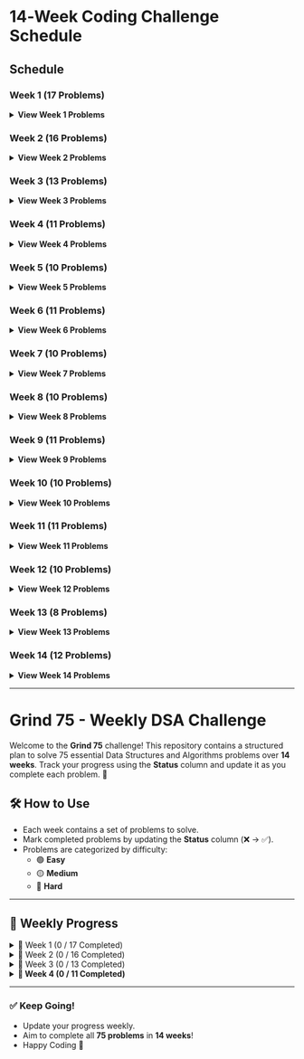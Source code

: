 # 14‑Week Coding Challenge Schedule

## Schedule

### Week 1 (17 Problems)
<details>
  <summary><strong>View Week 1 Problems</strong></summary>

| #  | Problem                                               | Difficulty | Time    |
|----|-------------------------------------------------------|------------|---------|
| 1  | [Two Sum](#)                                          | Easy       | 15 mins |
| 2  | [Valid Parentheses](#)                                | Easy       | 20 mins |
| 3  | [Merge Two Sorted Lists](#)                           | Easy       | 20 mins |
| 4  | [Best Time to Buy and Sell Stock](#)                  | Easy       | 20 mins |
| 5  | [Valid Palindrome](#)                                 | Easy       | 15 mins |
| 6  | [Invert Binary Tree](#)                               | Easy       | 15 mins |
| 7  | [Valid Anagram](#)                                    | Easy       | 15 mins |
| 8  | [Binary Search](#)                                    | Easy       | 15 mins |
| 9  | [Flood Fill](#)                                       | Easy       | 20 mins |
| 10 | [Lowest Common Ancestor of a Binary Search Tree](#)   | Easy       | 20 mins |
| 11 | [Balanced Binary Tree](#)                             | Easy       | 15 mins |
| 12 | [Linked List Cycle](#)                                | Easy       | 20 mins |
| 13 | [Implement Queue using Stacks](#)                     | Easy       | 20 mins |
| 14 | [First Bad Version](#)                                | Easy       | 20 mins |
| 15 | [Ransom Note](#)                                      | Easy       | 15 mins |
| 16 | [Climbing Stairs](#)                                  | Easy       | 20 mins |
| 17 | [Longest Palindrome](#)                               | Easy       | 20 mins |

<details>
  <summary><em>Sample Daily Breakdown for Week 1</em></summary>

For example, you might divide the 17 problems over 6 practice days (leaving 1 day for review/rest):

**Day 1:**  
- Two Sum  
- Valid Parentheses  
- Merge Two Sorted Lists  

**Day 2:**  
- Best Time to Buy and Sell Stock  
- Valid Palindrome  
- Invert Binary Tree  

**Day 3:**  
- Valid Anagram  
- Binary Search  
- Flood Fill  

**Day 4:**  
- Lowest Common Ancestor of a Binary Search Tree  
- Balanced Binary Tree  
- Linked List Cycle  

**Day 5:**  
- Implement Queue using Stacks  
- First Bad Version  
- Ransom Note  

**Day 6:**  
- Climbing Stairs  
- Longest Palindrome  

**Day 7:**  
- **Review/Rest Day**

*Feel free to adjust the number of problems per day to match your pace!*
</details>

</details>

### Week 2 (16 Problems)
<details>
  <summary><strong>View Week 2 Problems</strong></summary>

| #  | Problem                                        | Difficulty | Time    |
|----|------------------------------------------------|------------|---------|
| 1  | [Reverse Linked List](#)                       | Easy       | 20 mins |
| 2  | [Majority Element](#)                          | Easy       | 20 mins |
| 3  | [Add Binary](#)                                | Easy       | 15 mins |
| 4  | [Diameter of Binary Tree](#)                   | Easy       | 30 mins |
| 5  | [Middle of the Linked List](#)                 | Easy       | 20 mins |
| 6  | [Maximum Depth of Binary Tree](#)              | Easy       | 15 mins |
| 7  | [Contains Duplicate](#)                        | Easy       | 15 mins |
| 8  | [Meeting Rooms](#)                             | Easy       | 20 mins |
| 9  | [Roman to Integer](#)                          | Easy       | 20 mins |
| 10 | [Backspace String Compare](#)                  | Easy       | 15 mins |
| 11 | [Counting Bits](#)                             | Easy       | 15 mins |
| 12 | [Same Tree](#)                                 | Easy       | 20 mins |
| 13 | [Number of 1 Bits](#)                          | Easy       | 15 mins |
| 14 | [Longest Common Prefix](#)                     | Easy       | 20 mins |
| 15 | [Single Number](#)                             | Easy       | 15 mins |
| 16 | [Palindrome Linked List](#)                    | Easy       | 20 mins |
</details>

### Week 3 (13 Problems)
<details>
  <summary><strong>View Week 3 Problems</strong></summary>

| #  | Problem                                                     | Difficulty | Time    |
|----|-------------------------------------------------------------|------------|---------|
| 1  | [Move Zeroes](#)                                            | Easy       | 20 mins |
| 2  | [Symmetric Tree](#)                                         | Easy       | 20 mins |
| 3  | [Missing Number](#)                                         | Easy       | 15 mins |
| 4  | [Palindrome Number](#)                                      | Easy       | 15 mins |
| 5  | [Convert Sorted Array to Binary Search Tree](#)             | Easy       | 20 mins |
| 6  | [Reverse Bits](#)                                           | Easy       | 15 mins |
| 7  | [Subtree of Another Tree](#)                                | Easy       | 20 mins |
| 8  | [Squares of a Sorted Array](#)                              | Easy       | 20 mins |
| 9  | [Maximum Subarray](#)                                       | Medium     | 20 mins |
| 10 | [Insert Interval](#)                                        | Medium     | 25 mins |
| 11 | [01 Matrix](#)                                              | Medium     | 30 mins |
| 12 | [K Closest Points to Origin](#)                             | Medium     | 30 mins |
| 13 | [Longest Substring Without Repeating Characters](#)        | Medium     | 30 mins |
</details>

### Week 4 (11 Problems)
<details>
  <summary><strong>View Week 4 Problems</strong></summary>

| #  | Problem                                                | Difficulty | Time    |
|----|--------------------------------------------------------|------------|---------|
| 1  | [3Sum](#)                                             | Medium     | 30 mins |
| 2  | [Binary Tree Level Order Traversal](#)                 | Medium     | 20 mins |
| 3  | [Clone Graph](#)                                      | Medium     | 25 mins |
| 4  | [Evaluate Reverse Polish Notation](#)                 | Medium     | 30 mins |
| 5  | [Course Schedule](#)                                  | Medium     | 30 mins |
| 6  | [Implement Trie (Prefix Tree)](#)                     | Medium     | 35 mins |
| 7  | [Coin Change](#)                                      | Medium     | 25 mins |
| 8  | [Product of Array Except Self](#)                     | Medium     | 30 mins |
| 9  | [Min Stack](#)                                        | Medium     | 20 mins |
| 10 | [Validate Binary Search Tree](#)                      | Medium     | 20 mins |
| 11 | [Number of Islands](#)                                | Medium     | 25 mins |
</details>

### Week 5 (10 Problems)
<details>
  <summary><strong>View Week 5 Problems</strong></summary>

| #  | Problem                                           | Difficulty | Time    |
|----|---------------------------------------------------|------------|---------|
| 1  | [Rotting Oranges](#)                              | Medium     | 30 mins |
| 2  | [Search in Rotated Sorted Array](#)               | Medium     | 30 mins |
| 3  | [Combination Sum](#)                              | Medium     | 30 mins |
| 4  | [Permutations](#)                                 | Medium     | 30 mins |
| 5  | [Merge Intervals](#)                              | Medium     | 30 mins |
| 6  | [Lowest Common Ancestor of a Binary Tree](#)      | Medium     | 25 mins |
| 7  | [Time Based Key-Value Store](#)                   | Medium     | 35 mins |
| 8  | [Accounts Merge](#)                               | Medium     | 30 mins |
| 9  | [Sort Colors](#)                                  | Medium     | 25 mins |
| 10 | [Word Break](#)                                   | Medium     | 30 mins |
</details>

### Week 6 (11 Problems)
<details>
  <summary><strong>View Week 6 Problems</strong></summary>

| #  | Problem                                                          | Difficulty | Time    |
|----|------------------------------------------------------------------|------------|---------|
| 1  | [Partition Equal Subset Sum](#)                                  | Medium     | 30 mins |
| 2  | [String to Integer (atoi)](#)                                    | Medium     | 25 mins |
| 3  | [Spiral Matrix](#)                                               | Medium     | 25 mins |
| 4  | [Subsets](#)                                                     | Medium     | 30 mins |
| 5  | [Binary Tree Right Side View](#)                                 | Medium     | 20 mins |
| 6  | [Longest Palindromic Substring](#)                               | Medium     | 25 mins |
| 7  | [Unique Paths](#)                                                | Medium     | 20 mins |
| 8  | [Construct Binary Tree from Preorder and Inorder Traversal](#)   | Medium     | 25 mins |
| 9  | [Container With Most Water](#)                                   | Medium     | 35 mins |
| 10 | [Letter Combinations of a Phone Number](#)                       | Medium     | 30 mins |
| 11 | [Word Search](#)                                                 | Medium     | 30 mins |
</details>

### Week 7 (10 Problems)
<details>
  <summary><strong>View Week 7 Problems</strong></summary>

| #  | Problem                                          | Difficulty | Time    |
|----|--------------------------------------------------|------------|---------|
| 1  | [Find All Anagrams in a String](#)               | Medium     | 30 mins |
| 2  | [Minimum Height Trees](#)                        | Medium     | 30 mins |
| 3  | [Task Scheduler](#)                              | Medium     | 35 mins |
| 4  | [LRU Cache](#)                                   | Medium     | 30 mins |
| 5  | [Kth Smallest Element in a BST](#)               | Medium     | 25 mins |
| 6  | [Daily Temperatures](#)                          | Medium     | 30 mins |
| 7  | [House Robber](#)                                | Medium     | 25 mins |
| 8  | [Gas Station](#)                                 | Medium     | 30 mins |
| 9  | [Next Permutation](#)                            | Medium     | 30 mins |
| 10 | [Valid Sudoku](#)                                | Medium     | 35 mins |
</details>

### Week 8 (10 Problems)
<details>
  <summary><strong>View Week 8 Problems</strong></summary>

| #  | Problem                                               | Difficulty | Time    |
|----|-------------------------------------------------------|------------|---------|
| 1  | [Group Anagrams](#)                                   | Medium     | 25 mins |
| 2  | [Maximum Product Subarray](#)                         | Medium     | 30 mins |
| 3  | [Design Add and Search Words Data Structure](#)       | Medium     | 35 mins |
| 4  | [Pacific Atlantic Water Flow](#)                      | Medium     | 30 mins |
| 5  | [Remove Nth Node From End of List](#)                 | Medium     | 20 mins |
| 6  | [Shortest Path to Get Food](#)                        | Medium     | 30 mins |
| 7  | [Find the Duplicate Number](#)                        | Medium     | 20 mins |
| 8  | [Top K Frequent Words](#)                             | Medium     | 30 mins |
| 9  | [Longest Increasing Subsequence](#)                   | Medium     | 30 mins |
| 10 | [Graph Valid Tree](#)                                 | Medium     | 30 mins |
</details>

### Week 9 (11 Problems)
<details>
  <summary><strong>View Week 9 Problems</strong></summary>

| #  | Problem                                                     | Difficulty | Time    |
|----|-------------------------------------------------------------|------------|---------|
| 1  | [Course Schedule II](#)                                      | Medium     | 35 mins |
| 2  | [Swap Nodes in Pairs](#)                                     | Medium     | 25 mins |
| 3  | [Path Sum II](#)                                             | Medium     | 25 mins |
| 4  | [Longest Consecutive Sequence](#)                            | Medium     | 30 mins |
| 5  | [Rotate Array](#)                                            | Medium     | 25 mins |
| 6  | [Odd Even Linked List](#)                                    | Medium     | 25 mins |
| 7  | [Decode String](#)                                           | Medium     | 30 mins |
| 8  | [Contiguous Array](#)                                        | Medium     | 30 mins |
| 9  | [Maximum Width of Binary Tree](#)                            | Medium     | 20 mins |
| 10 | [Find K Closest Elements](#)                                 | Medium     | 30 mins |
| 11 | [Longest Repeating Character Replacement](#)               | Medium     | 30 mins |
</details>

### Week 10 (10 Problems)
<details>
  <summary><strong>View Week 10 Problems</strong></summary>

| #  | Problem                                                | Difficulty | Time    |
|----|--------------------------------------------------------|------------|---------|
| 1  | [Inorder Successor in BST](#)                          | Medium     | 30 mins |
| 2  | [Jump Game](#)                                         | Medium     | 20 mins |
| 3  | [Add Two Numbers](#)                                   | Medium     | 25 mins |
| 4  | [Generate Parentheses](#)                              | Medium     | 25 mins |
| 5  | [Sort List](#)                                         | Medium     | 25 mins |
| 6  | [Number of Connected Components in an Undirected Graph](#) | Medium  | 30 mins |
| 7  | [Minimum Knight Moves](#)                              | Medium     | 35 mins |
| 8  | [Subarray Sum Equals K](#)                             | Medium     | 35 mins |
| 9  | [Asteroid Collision](#)                                | Medium     | 30 mins |
| 10 | [Random Pick with Weight](#)                           | Medium     | 25 mins |
</details>

### Week 11 (11 Problems)
<details>
  <summary><strong>View Week 11 Problems</strong></summary>

| #  | Problem                                                    | Difficulty | Time    |
|----|------------------------------------------------------------|------------|---------|
| 1  | [Kth Largest Element in an Array](#)                       | Medium     | 30 mins |
| 2  | [Maximal Square](#)                                        | Medium     | 30 mins |
| 3  | [Rotate Image](#)                                          | Medium     | 25 mins |
| 4  | [Binary Tree Zigzag Level Order Traversal](#)              | Medium     | 25 mins |
| 5  | [Design Hit Counter](#)                                    | Medium     | 30 mins |
| 6  | [Path Sum III](#)                                          | Medium     | 35 mins |
| 7  | [Pow(x, n)](#)                                             | Medium     | 20 mins |
| 8  | [Search a 2D Matrix](#)                                    | Medium     | 30 mins |
| 9  | [Largest Number](#)                                        | Medium     | 20 mins |
| 10 | [Decode Ways](#)                                           | Medium     | 25 mins |
| 11 | [Meeting Rooms II](#)                                      | Medium     | 30 mins |
</details>

### Week 12 (10 Problems)
<details>
  <summary><strong>View Week 12 Problems</strong></summary>

| #  | Problem                                                   | Difficulty | Time    |
|----|-----------------------------------------------------------|------------|---------|
| 1  | [Reverse Integer](#)                                      | Medium     | 25 mins |
| 2  | [Set Matrix Zeroes](#)                                    | Medium     | 25 mins |
| 3  | [Reorder List](#)                                         | Medium     | 25 mins |
| 4  | [Encode and Decode Strings](#)                            | Medium     | 25 mins |
| 5  | [Cheapest Flights Within K Stops](#)                      | Medium     | 45 mins |
| 6  | [All Nodes Distance K in Binary Tree](#)                  | Medium     | 25 mins |
| 7  | [3Sum Closest](#)                                         | Medium     | 30 mins |
| 8  | [Rotate List](#)                                          | Medium     | 25 mins |
| 9  | [Find Minimum in Rotated Sorted Array](#)                 | Medium     | 30 mins |
| 10 | [Basic Calculator II](#)                                  | Medium     | 30 mins |
</details>

### Week 13 (8 Problems)
<details>
  <summary><strong>View Week 13 Problems</strong></summary>

| #  | Problem                                               | Difficulty | Time    |
|----|-------------------------------------------------------|------------|---------|
| 1  | [Minimum Window Substring](#)                         | Hard🔴     | 30 mins |
| 2  | [Serialize and Deserialize Binary Tree](#)            | Hard🔴     | 40 mins |
| 3  | [Trapping Rain Water](#)                              | Hard🔴	  | 35 mins |
| 4  | [Find Median from Data Stream](#)                     | Hard   🔴  | 30 mins |
| 5  | [Word Ladder](#)                                      | Hard   🔴  | 45 mins |
| 6  | [Basic Calculator](#)                                 | Hard   🔴  | 40 mins |
| 7  | [Maximum Profit in Job Scheduling](#)                 | Hard  🔴   | 45 mins |
| 8  | [Merge k Sorted Lists](#)                             | Hard   🔴  | 30 mins |
</details>

### Week 14 (12 Problems)
<details>
  <summary><strong>View Week 14 Problems</strong></summary>

| #  | Problem                                                    | Difficulty | Time    |
|----|------------------------------------------------------------|------------|---------|
| 1  | [Largest Rectangle in Histogram](#)                        | Hard🔴	 | 35 mins |
| 2  | [Binary Tree Maximum Path Sum](#)                          | Hard🔴   | 35 mins |
| 3  | [Maximum Frequency Stack](#)                               | Hard🔴   | 40 mins |
| 4  | [Median of Two Sorted Arrays](#)                           | Hard🔴	      | 40 mins |
| 5  | [Longest Increasing Path in a Matrix](#)                   | Hard🔴	   | 40 mins |
| 6  | [Longest Valid Parentheses](#)                             | Hard🔴	     | 35 mins |
| 7  | [Design In‑Memory File System](#)                          | Hard🔴	      | 40 mins |
| 8  | [Employee Free Time](#)                                    | Hard🔴	   | 35 mins |
| 9  | [Word Search II](#)                                        | Hard🔴	    | 40 mins |
| 10 | [Alien Dictionary](#)                                      | Hard🔴	   | 45 mins |
| 11 | [Bus Routes](#)                                            | Hard🔴	   | 45 mins |
| 12 | [Sliding Window Maximum](#)                                | Hard🔴	  | 35 mins |
</details>

---






# Grind 75 - Weekly DSA Challenge

Welcome to the **Grind 75** challenge! This repository contains a structured plan to solve 75 essential Data Structures and Algorithms problems over **14 weeks**. Track your progress using the **Status** column and update it as you complete each problem. 💪

## 🛠️ How to Use
- Each week contains a set of problems to solve.
- Mark completed problems by updating the **Status** column (❌ → ✅).
- Problems are categorized by difficulty:
  - 🟢 **Easy**
  - 🟡 **Medium**
  - 🔴 **Hard**

---

## 📅 Weekly Progress

<details>
<summary>📌 Week 1 (0 / 17 Completed)</summary>

| # | Problem | Difficulty | Status |
|---|---------|------------|--------|
| 1 | Two Sum | 🟢 Easy | ❌ |
| 2 | Valid Parentheses | 🟢 Easy | ❌ |
| 3 | Merge Two Sorted Lists | 🟢 Easy | ❌ |
| 4 | Best Time to Buy and Sell Stock | 🟢 Easy | ❌ |
| 5 | Valid Palindrome | 🟢 Easy | ❌ |
| 6 | Invert Binary Tree | 🟢 Easy | ❌ |
| 7 | Valid Anagram | 🟢 Easy | ❌ |
| 8 | Binary Search | 🟢 Easy | ❌ |
| 9 | Flood Fill | 🟢 Easy | ❌ |
| 10 | Lowest Common Ancestor of a BST | 🟢 Easy | ❌ |
| 11 | Balanced Binary Tree | 🟢 Easy | ❌ |
| 12 | Linked List Cycle | 🟢 Easy | ❌ |
| 13 | Implement Queue using Stacks | 🟢 Easy | ❌ |
| 14 | First Bad Version | 🟢 Easy | ❌ |
| 15 | Ransom Note | 🟢 Easy | ❌ |
| 16 | Climbing Stairs | 🟢 Easy | ❌ |
| 17 | Longest Palindrome | 🟢 Easy | ❌ |

</details>

<details>
<summary>📌 Week 2 (0 / 16 Completed)</summary>

| # | Problem | Difficulty | Status |
|---|---------|------------|--------|
| 1 | Reverse Linked List | 🟢 Easy | ❌ |
| 2 | Majority Element | 🟢 Easy | ❌ |
| 3 | Add Binary | 🟢 Easy | ❌ |
| 4 | Diameter of Binary Tree | 🟢 Easy | ❌ |
| 5 | Middle of the Linked List | 🟢 Easy | ❌ |
| 6 | Maximum Depth of Binary Tree | 🟢 Easy | ❌ |
| 7 | Contains Duplicate | 🟢 Easy | ❌ |
| 8 | Meeting Rooms | 🟢 Easy | ❌ |
| 9 | Roman to Integer | 🟢 Easy | ❌ |
| 10 | Backspace String Compare | 🟢 Easy | ❌ |
| 11 | Counting Bits | 🟢 Easy | ❌ |
| 12 | Same Tree | 🟢 Easy | ❌ |
| 13 | Number of 1 Bits | 🟢 Easy | ❌ |
| 14 | Longest Common Prefix | 🟢 Easy | ❌ |
| 15 | Single Number | 🟢 Easy | ❌ |
| 16 | Palindrome Linked List | 🟢 Easy | ❌ |

</details>

<details>
<summary>📌 Week 3 (0 / 13 Completed)</summary>

| # | Problem | Difficulty | Status |
|---|---------|------------|--------|
| 1 | Move Zeroes | 🟢 Easy | ❌ |
| 2 | Symmetric Tree | 🟢 Easy | ❌ |
| 3 | Missing Number | 🟢 Easy | ❌ |
| 4 | Palindrome Number | 🟢 Easy | ❌ |
| 5 | Convert Sorted Array to BST | 🟢 Easy | ❌ |
| 6 | Reverse Bits | 🟢 Easy | ❌ |
| 7 | Subtree of Another Tree | 🟡 Medium | ❌ |
| 8 | Squares of a Sorted Array | 🟡 Medium | ❌ |
| 9 | Maximum Subarray | 🟡 Medium | ❌ |
| 10 | Insert Interval | 🟡 Medium | ❌ |
| 11 | 01 Matrix | 🟡 Medium | ❌ |
| 12 | K Closest Points to Origin | 🟡 Medium | ❌ |
| 13 | Longest Substring Without Repeating Characters | 🟡 Medium | ❌ |

</details>

<details>
  <summary><strong>📌 Week 4 (0 / 11 Completed)</strong></summary>

| #  | Problem                                                | Difficulty | Time    |
|----|--------------------------------------------------------|------------|---------|
| 1  | [3Sum](#)                                             | Medium     | 30 mins |
| 2  | [Binary Tree Level Order Traversal](#)                 | Medium     | 20 mins |
| 3  | [Clone Graph](#)                                      | Medium     | 25 mins |
| 4  | [Evaluate Reverse Polish Notation](#)                 | Medium     | 30 mins |
| 5  | [Course Schedule](#)                                  | Medium     | 30 mins |
| 6  | [Implement Trie (Prefix Tree)](#)                     | Medium     | 35 mins |
| 7  | [Coin Change](#)                                      | Medium     | 25 mins |
| 8  | [Product of Array Except Self](#)                     | Medium     | 30 mins |
| 9  | [Min Stack](#)                                        | Medium     | 20 mins |
| 10 | [Validate Binary Search Tree](#)                      | Medium     | 20 mins |
| 11 | [Number of Islands](#)                                | Medium     | 25 mins |
</details>

---

### ✅ Keep Going!
- Update your progress weekly.
- Aim to complete all **75 problems** in **14 weeks**!
- Happy Coding 🚀
